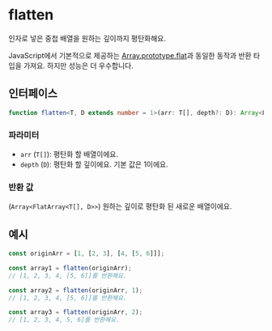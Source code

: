 # flatten

인자로 넣은 중첩 배열을 원하는 깊이까지 평탄화해요.

JavaScript에서 기본적으로 제공하는 [Array.prototype.flat](https://developer.mozilla.org/en-US/docs/Web/JavaScript/Reference/Global_Objects/Array/flat)과 동일한 동작과 반환 타입을 가져요. 하지만 성능은 더 우수합니다.

## 인터페이스

```typescript
function flatten<T, D extends number = 1>(arr: T[], depth?: D): Array<FlatArray<T[], D>>;
```

### 파라미터

- `arr` (`T[]`): 평탄화 할 배열이에요.
- `depth` (`D`): 평탄화 할 깊이에요. 기본 값은 1이에요.

### 반환 값

(`Array<FlatArray<T[], D>>`) 원하는 깊이로 평탄화 된 새로운 배열이에요.

## 예시

```typescript
const originArr = [1, [2, 3], [4, [5, 6]]];

const array1 = flatten(originArr);
// [1, 2, 3, 4, [5, 6]]를 반환해요.

const array2 = flatten(originArr, 1);
// [1, 2, 3, 4, [5, 6]]를 반환해요.

const array3 = flatten(originArr, 2);
// [1, 2, 3, 4, 5, 6]를 반환해요.
```
